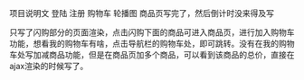 项目说明文
登陆  注册   购物车  轮播图  商品页写完了，然后倒计时没来得及写

只写了闪购部分的页面渲染，点击闪购下面的商品可进入商品页，进行加入购物车功能，想看我的购物车有啥，点击导航栏的购物车处，即可跳转。没有在我的购物车处写加减商品功能，但是在商品页加多个商品，可以看到该商品的总价，直接在ajax渲染的时候写了。
